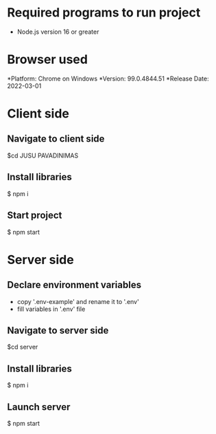 # Required programs to run project
* Node.js version 16 or greater

# Browser used

*Platform:  Chrome on Windows
*Version: 99.0.4844.51
*Release Date: 2022-03-01

# Client side
## Navigate to client side

$cd JUSU PAVADINIMAS
## Install libraries
$ npm i

## Start project
$ npm start

# Server side
## Declare environment variables
* copy '.env-example' and rename it to '.env'
* fill variables in '.env' file

## Navigate to server side
$cd server

## Install libraries
$ npm i

## Launch server
$ npm start